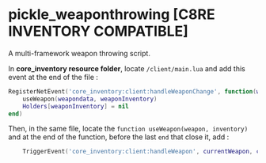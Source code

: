 # pickle_weaponthrowing [C8RE INVENTORY COMPATIBLE]
A multi-framework weapon throwing script.

In **core_inventory resource folder**, locate `/client/main.lua` and add this event at the end of the file :
```lua
RegisterNetEvent('core_inventory:client:handleWeaponChange', function(weapondata, weaponInventory)
    useWeapon(weapondata, weaponInventory)
    Holders[weaponInventory] = nil
end)
```

Then, in the same file, locate the `function useWeapon(weapon, inventory)` and at the end of the function, before the last `end` that close it, add :
```lua 
    TriggerEvent('core_inventory:client:handleWeapon', currentWeapon, currentWeaponData, currentWeaponInventory)
```
